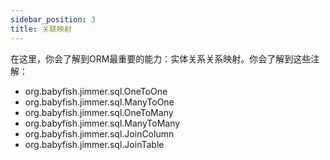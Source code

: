 ```yaml
---
sidebar_position: 3
title: 关联映射
---
```


在这里，你会了解到ORM最重要的能力：实体关系关系映射。你会了解到这些注解：

-   org.babyfish.jimmer.sql.OneToOne
-   org.babyfish.jimmer.sql.ManyToOne
-   org.babyfish.jimmer.sql.OneToMany
-   org.babyfish.jimmer.sql.ManyToMany
-   org.babyfish.jimmer.sql.JoinColumn
-   org.babyfish.jimmer.sql.JoinTable
